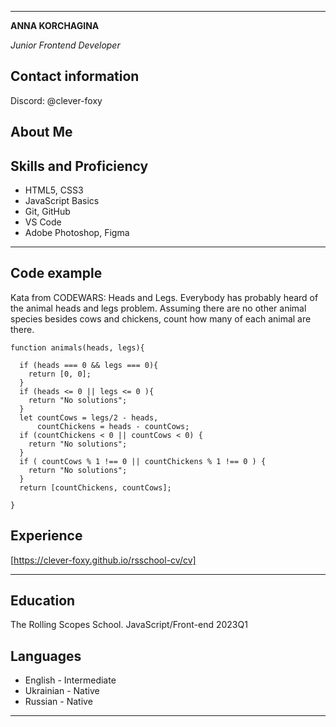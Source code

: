 --------------------------------------------
**ANNA KORCHAGINA**

*Junior Frontend Developer*

## **Contact information**

Discord: @clever-foxy

## **About Me**

## **Skills and Proficiency**

* HTML5, CSS3
* JavaScript Basics
* Git, GitHub
* VS Code
* Adobe Photoshop, Figma

--------------------------------------------

## **Code example**

Kata from CODEWARS: Heads and Legs. 
Everybody has probably heard of the animal heads and legs problem. Assuming there are no other animal species besides cows and chickens, count how many of each animal are there.

```
function animals(heads, legs){

  if (heads === 0 && legs === 0){
    return [0, 0];
  }
  if (heads <= 0 || legs <= 0 ){
    return "No solutions";
  }
  let countCows = legs/2 - heads,
      countChickens = heads - countCows;
  if (countChickens < 0 || countCows < 0) {
    return "No solutions";
  }
  if ( countCows % 1 !== 0 || countChickens % 1 !== 0 ) {
    return "No solutions";
  }
  return [countChickens, countCows];

}
```

## **Experience**

[https://clever-foxy.github.io/rsschool-cv/cv]

--------------------------------------------

## **Education**

The Rolling Scopes School. JavaScript/Front-end 2023Q1

## **Languages**

* English - Intermediate
* Ukrainian - Native
* Russian - Native

--------------------------------------------

